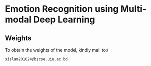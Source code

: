 # Emotion Recognition using Multi-modal Deep Learning


## Weights
To obtain the weights of the model, kindly mail to:\
```sh
sislam201024@bscse.uiu.ac.bd
```

